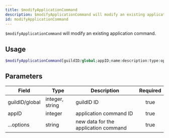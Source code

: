 ```yaml
---
title: $modifyApplicationCommand
description: $modifyApplicationCommand will modify an existing application command.
id: modifyApplicationCommand
---
```


`$modifyApplicationCommand` will modify an existing application command.

## Usage

```php
$modifyApplicationCommand[guildID/global;appID;name:description:type:options:defaultPermission;...options]
```

## Parameters

| Field          | Type            | Description                          | Required |
|----------------|-----------------|--------------------------------------|:--------:|
| guildID/global | integer, string | guildID ID                           |   true   |
| appID          | integer         | application command ID               |   true   |
| ...options     | string          | new data for the application command |   true   |